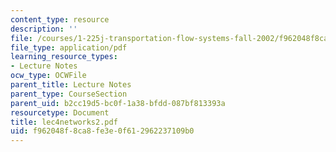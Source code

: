 ```yaml
---
content_type: resource
description: ''
file: /courses/1-225j-transportation-flow-systems-fall-2002/f962048f8ca8fe3e0f612962237109b0_lec4networks2.pdf
file_type: application/pdf
learning_resource_types:
- Lecture Notes
ocw_type: OCWFile
parent_title: Lecture Notes
parent_type: CourseSection
parent_uid: b2cc19d5-bc0f-1a38-bfdd-087bf813393a
resourcetype: Document
title: lec4networks2.pdf
uid: f962048f-8ca8-fe3e-0f61-2962237109b0
---
```

